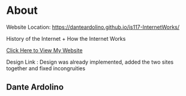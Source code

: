 # About
Website Location: https://danteardolino.github.io/is117-InternetWorks/

History of the Internet + How the Internet Works


[Click Here to View My Website](https://danteardolino.github.io/is117-InternetWorks/)

Design Link : Design was already implemented, added the two sites together and fixed incongruities

## Dante Ardolino
